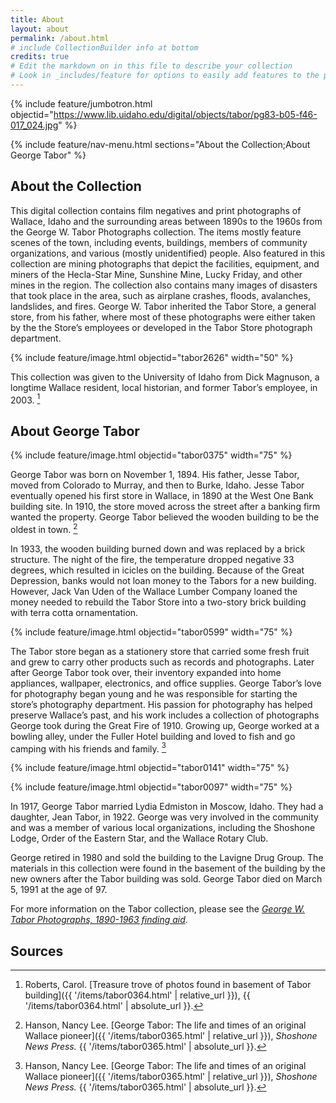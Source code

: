 ```yaml
---
title: About
layout: about
permalink: /about.html
# include CollectionBuilder info at bottom
credits: true
# Edit the markdown on in this file to describe your collection
# Look in _includes/feature for options to easily add features to the page
---
```


{% include feature/jumbotron.html objectid="https://www.lib.uidaho.edu/digital/objects/tabor/pg83-b05-f46-017_024.jpg" %} 

{% include feature/nav-menu.html sections="About the Collection;About George Tabor" %}

## About the Collection

This digital collection contains film negatives and print photographs of Wallace, Idaho and the surrounding areas between 1890s to the 1960s from the George W. Tabor Photographs collection. The items mostly feature scenes of the town, including events, buildings, members of community organizations, and various (mostly unidentified) people. Also featured in this collection are mining photographs that depict the facilities, equipment, and miners of the Hecla-Star Mine, Sunshine Mine, Lucky Friday, and other mines in the region. The collection also contains many images of disasters that took place in the area, such as airplane crashes, floods, avalanches, landslides, and fires. George W. Tabor inherited the Tabor Store, a general store, from his father, where most of these photographs were either taken by the the Store’s employees or developed in the Tabor Store photograph department.  

{% include feature/image.html objectid="tabor2626" width="50" %}

This collection was given to the University of Idaho from Dick Magnuson, a longtime Wallace resident, local historian, and former Tabor’s employee, in 2003. [^1] 

## About George Tabor

{% include feature/image.html objectid="tabor0375" width="75" %}

George Tabor was born on November 1, 1894. His father, Jesse Tabor, moved from Colorado to Murray, and then to Burke, Idaho. Jesse Tabor eventually opened his first store in Wallace, in 1890 at the West One Bank building site. In 1910, the store moved across the street after a banking firm wanted the property. George Tabor believed the wooden building to be the oldest in town. [^2]

In 1933, the wooden building burned down and was replaced by a brick structure. The night of the fire, the temperature dropped negative 33 degrees, which resulted in icicles on the building. Because of the Great Depression, banks would not loan money to the Tabors for a new building. However, Jack Van Uden of the Wallace Lumber Company loaned the money needed to rebuild the Tabor Store into a two-story brick building with terra cotta ornamentation.

{% include feature/image.html objectid="tabor0599" width="75" %}

The Tabor store began as a stationery store that carried some fresh fruit and grew to carry other products such as records and photographs. Later after George Tabor took over, their inventory expanded into home appliances, wallpaper, electronics, and office supplies. George Tabor’s love for photography began young and he was responsible for starting the store’s photography department. His passion for photography has helped preserve Wallace’s past, and his work includes a collection of photographs George took during the Great Fire of 1910. Growing up, George worked at a bowling alley, under the Fuller Hotel building and loved to fish and go camping with his friends and family. [^3]

{% include feature/image.html objectid="tabor0141" width="75" %}

{% include feature/image.html objectid="tabor0097" width="75" %}

In 1917, George Tabor married Lydia Edmiston in Moscow, Idaho. They had a daughter, Jean Tabor, in 1922. George was very involved in the community and was a member of various local organizations, including the Shoshone Lodge, Order of the Eastern Star, and the Wallace Rotary Club. 

George retired in 1980 and sold the building to the Lavigne Drug Group. The materials in this collection were found in the basement of the building by the new owners after the Tabor building was sold. George Tabor died on March 5, 1991 at the age of 97.

For more information on the Tabor collection, please see the *[George W. Tabor Photographs, 1890-1963 finding aid](https://archiveswest.orbiscascade.org/ark:/80444/xv538451)*.

## Sources

[^1]: Roberts, Carol. [Treasure trove of photos found in basement of Tabor building]({{ '/items/tabor0364.html' | relative_url }}), {{ '/items/tabor0364.html' | absolute_url }}.

[^2]: Hanson, Nancy Lee. [George Tabor: The life and times of an original Wallace pioneer]({{ '/items/tabor0365.html' | relative_url }}), *Shoshone News Press.* {{ '/items/tabor0365.html' | absolute_url }}.  

[^3]: Hanson, Nancy Lee. [George Tabor: The life and times of an original Wallace pioneer]({{ '/items/tabor0365.html' | relative_url }}), *Shoshone News Press.* {{ '/items/tabor0365.html' | absolute_url }}.  


